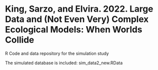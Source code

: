 # King, Sarzo, and Elvira. 2022. Large Data and (Not Even Very) Complex Ecological Models: When Worlds Collide
R Code and data repository for the simulation study

The simulated database is included: sim_data2_new.RData
